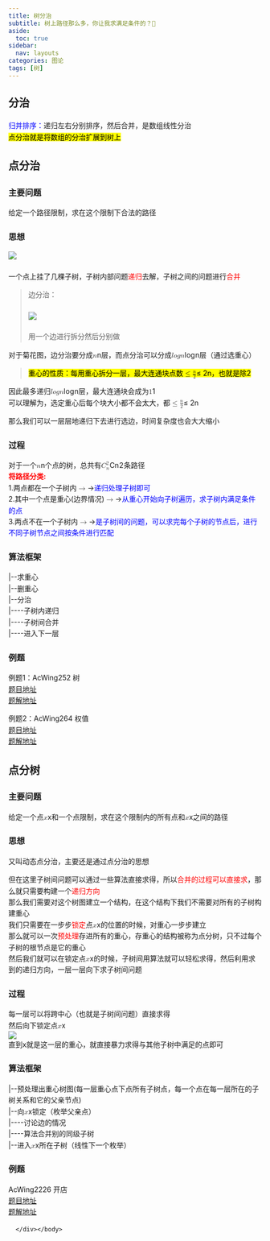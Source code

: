 ```yaml
---
title: 树分治
subtitle: 树上路径那么多，你让我求满足条件的？🤔
aside:
  toc: true
sidebar:
  nav: layouts
categories: 图论
tags: [树]
---
```


<head>
        <link rel="stylesheet" href="https://cdn.jsdelivr.net/npm/katex@0.10.2/dist/katex.min.css" integrity="sha384-yFRtMMDnQtDRO8rLpMIKrtPCD5jdktao2TV19YiZYWMDkUR5GQZR/NOVTdquEx1j" crossorigin="anonymous">
<link href="https://cdn.jsdelivr.net/npm/katex-copytex@latest/dist/katex-copytex.min.css" rel="stylesheet" type="text/css">
        <link rel="stylesheet" href="https://cdn.jsdelivr.net/gh/Microsoft/vscode/extensions/markdown-language-features/media/markdown.css">
<link rel="stylesheet" href="https://cdn.jsdelivr.net/gh/Microsoft/vscode/extensions/markdown-language-features/media/highlight.css">
	<style>
            body {
                font-family: -apple-system, BlinkMacSystemFont, 'Segoe WPC', 'Segoe UI', system-ui, 'Ubuntu', 'Droid Sans', sans-serif;
                font-size: 14px;
                line-height: 1.6;
            }
	</style>
        <style>
		.task-list-item { list-style-type: none; } .task-list-item-checkbox { margin-left: -20px; vertical-align: middle; }
	</style>
</head>
<body for="html-export">
      <div class="mume markdown-preview  ">
      <h2 class="mume-header" id="%E5%88%86%E6%B2%BB">&#x5206;&#x6CBB;</h2>

<p><span style="color: blue;">&#x5F52;&#x5E76;&#x6392;&#x5E8F;&#xFF1A;</span>&#x9012;&#x5F52;&#x5DE6;&#x53F3;&#x5206;&#x522B;&#x6392;&#x5E8F;&#xFF0C;&#x7136;&#x540E;&#x5408;&#x5E76;&#xFF0C;&#x662F;&#x6570;&#x7EC4;&#x7EBF;&#x6027;&#x5206;&#x6CBB;<br>
<mark>&#x70B9;&#x5206;&#x6CBB;&#x5C31;&#x662F;&#x5C06;&#x6570;&#x7EC4;&#x7684;&#x5206;&#x6CBB;&#x6269;&#x5C55;&#x5230;&#x6811;&#x4E0A;</mark></p>
<h2 class="mume-header" id="%E7%82%B9%E5%88%86%E6%B2%BB">&#x70B9;&#x5206;&#x6CBB;</h2>

<h3 class="mume-header" id="%E4%B8%BB%E8%A6%81%E9%97%AE%E9%A2%98">&#x4E3B;&#x8981;&#x95EE;&#x9898;</h3>

<p>&#x7ED9;&#x5B9A;&#x4E00;&#x4E2A;&#x8DEF;&#x5F84;&#x9650;&#x5236;&#xFF0C;&#x6C42;&#x5728;&#x8FD9;&#x4E2A;&#x9650;&#x5236;&#x4E0B;&#x5408;&#x6CD5;&#x7684;&#x8DEF;&#x5F84;</p>
<h3 class="mume-header" id="%E6%80%9D%E6%83%B3">&#x601D;&#x60F3;</h3>

<p><img src="https://i.loli.net/2021/09/28/6PbvQBg3aLcYUiT.png"><br><br>
&#x4E00;&#x4E2A;&#x70B9;&#x4E0A;&#x6302;&#x4E86;&#x51E0;&#x68F5;&#x5B50;&#x6811;&#xFF0C;&#x5B50;&#x6811;&#x5185;&#x90E8;&#x95EE;&#x9898;<span style="color: red;">&#x9012;&#x5F52;</span>&#x53BB;&#x89E3;&#xFF0C;&#x5B50;&#x6811;&#x4E4B;&#x95F4;&#x7684;&#x95EE;&#x9898;&#x8FDB;&#x884C;<span style="color: red;">&#x5408;&#x5E76;</span><br></p>
<blockquote>
<p>&#x8FB9;&#x5206;&#x6CBB;&#xFF1A;<br><br>
<img src="https://i.loli.net/2021/09/28/xVv6WJTrBR5fFlH.png"><br><br>
&#x7528;&#x4E00;&#x4E2A;&#x8FB9;&#x8FDB;&#x884C;&#x62C6;&#x5206;&#x7136;&#x540E;&#x5206;&#x522B;&#x505A;<br></p>
</blockquote>
<p>&#x5BF9;&#x4E8E;&#x83CA;&#x82B1;&#x56FE;&#xFF0C;&#x8FB9;&#x5206;&#x6CBB;&#x8981;&#x5206;&#x6210;<span class="katex"><span class="katex-mathml"><math xmlns="http://www.w3.org/1998/Math/MathML"><semantics><mrow><mi>n</mi></mrow><annotation encoding="application/x-tex">n</annotation></semantics></math></span><span class="katex-html" aria-hidden="true"><span class="base"><span class="strut" style="height:0.43056em;vertical-align:0em;"></span><span class="mord mathnormal">n</span></span></span></span>&#x5C42;&#xFF0C;&#x800C;&#x70B9;&#x5206;&#x6CBB;&#x53EF;&#x4EE5;&#x5206;&#x6210;<span class="katex"><span class="katex-mathml"><math xmlns="http://www.w3.org/1998/Math/MathML"><semantics><mrow><mi>l</mi><mi>o</mi><mi>g</mi><mi>n</mi></mrow><annotation encoding="application/x-tex">logn</annotation></semantics></math></span><span class="katex-html" aria-hidden="true"><span class="base"><span class="strut" style="height:0.8888799999999999em;vertical-align:-0.19444em;"></span><span class="mord mathnormal" style="margin-right:0.01968em;">l</span><span class="mord mathnormal">o</span><span class="mord mathnormal" style="margin-right:0.03588em;">g</span><span class="mord mathnormal">n</span></span></span></span>&#x5C42;&#xFF08;&#x901A;&#x8FC7;&#x9009;&#x91CD;&#x5FC3;&#xFF09;</p>
<blockquote>
<p><mark>&#x91CD;&#x5FC3;&#x7684;&#x6027;&#x8D28;&#xFF1A;&#x6BCF;&#x7528;&#x91CD;&#x5FC3;&#x62C6;&#x5206;&#x4E00;&#x5C42;&#xFF0C;&#x6700;&#x5927;&#x8FDE;&#x901A;&#x5757;&#x70B9;&#x6570;<span class="katex"><span class="katex-mathml"><math xmlns="http://www.w3.org/1998/Math/MathML"><semantics><mrow><mo>&#x2264;</mo><mfrac><mi>n</mi><mn>2</mn></mfrac></mrow><annotation encoding="application/x-tex">\le \frac n2</annotation></semantics></math></span><span class="katex-html" aria-hidden="true"><span class="base"><span class="strut" style="height:0.7719400000000001em;vertical-align:-0.13597em;"></span><span class="mrel">&#x2264;</span><span class="mspace" style="margin-right:0.2777777777777778em;"></span></span><span class="base"><span class="strut" style="height:1.040392em;vertical-align:-0.345em;"></span><span class="mord"><span class="mopen nulldelimiter"></span><span class="mfrac"><span class="vlist-t vlist-t2"><span class="vlist-r"><span class="vlist" style="height:0.695392em;"><span style="top:-2.6550000000000002em;"><span class="pstrut" style="height:3em;"></span><span class="sizing reset-size6 size3 mtight"><span class="mord mtight"><span class="mord mtight">2</span></span></span></span><span style="top:-3.23em;"><span class="pstrut" style="height:3em;"></span><span class="frac-line" style="border-bottom-width:0.04em;"></span></span><span style="top:-3.394em;"><span class="pstrut" style="height:3em;"></span><span class="sizing reset-size6 size3 mtight"><span class="mord mtight"><span class="mord mathnormal mtight">n</span></span></span></span></span><span class="vlist-s">&#x200B;</span></span><span class="vlist-r"><span class="vlist" style="height:0.345em;"><span></span></span></span></span></span><span class="mclose nulldelimiter"></span></span></span></span></span>&#xFF0C;&#x4E5F;&#x5C31;&#x662F;&#x9664;2</mark></p>
</blockquote>
<p>&#x56E0;&#x6B64;&#x6700;&#x591A;&#x9012;&#x5F52;<span class="katex"><span class="katex-mathml"><math xmlns="http://www.w3.org/1998/Math/MathML"><semantics><mrow><mi>l</mi><mi>o</mi><mi>g</mi><mi>n</mi></mrow><annotation encoding="application/x-tex">logn</annotation></semantics></math></span><span class="katex-html" aria-hidden="true"><span class="base"><span class="strut" style="height:0.8888799999999999em;vertical-align:-0.19444em;"></span><span class="mord mathnormal" style="margin-right:0.01968em;">l</span><span class="mord mathnormal">o</span><span class="mord mathnormal" style="margin-right:0.03588em;">g</span><span class="mord mathnormal">n</span></span></span></span>&#x5C42;&#xFF0C;&#x6700;&#x5927;&#x8FDE;&#x901A;&#x5757;&#x4F1A;&#x6210;&#x4E3A;<span class="katex"><span class="katex-mathml"><math xmlns="http://www.w3.org/1998/Math/MathML"><semantics><mrow><mn>1</mn></mrow><annotation encoding="application/x-tex">1</annotation></semantics></math></span><span class="katex-html" aria-hidden="true"><span class="base"><span class="strut" style="height:0.64444em;vertical-align:0em;"></span><span class="mord">1</span></span></span></span><br>
&#x53EF;&#x4EE5;&#x7406;&#x89E3;&#x4E3A;&#xFF0C;&#x9009;&#x5B9A;&#x91CD;&#x5FC3;&#x540E;&#x6BCF;&#x4E2A;&#x5757;&#x5927;&#x5C0F;&#x90FD;&#x4E0D;&#x4F1A;&#x592A;&#x5927;&#xFF0C;&#x90FD;<span class="katex"><span class="katex-mathml"><math xmlns="http://www.w3.org/1998/Math/MathML"><semantics><mrow><mo>&#x2264;</mo><mfrac><mi>n</mi><mn>2</mn></mfrac></mrow><annotation encoding="application/x-tex">\le \frac n2</annotation></semantics></math></span><span class="katex-html" aria-hidden="true"><span class="base"><span class="strut" style="height:0.7719400000000001em;vertical-align:-0.13597em;"></span><span class="mrel">&#x2264;</span><span class="mspace" style="margin-right:0.2777777777777778em;"></span></span><span class="base"><span class="strut" style="height:1.040392em;vertical-align:-0.345em;"></span><span class="mord"><span class="mopen nulldelimiter"></span><span class="mfrac"><span class="vlist-t vlist-t2"><span class="vlist-r"><span class="vlist" style="height:0.695392em;"><span style="top:-2.6550000000000002em;"><span class="pstrut" style="height:3em;"></span><span class="sizing reset-size6 size3 mtight"><span class="mord mtight"><span class="mord mtight">2</span></span></span></span><span style="top:-3.23em;"><span class="pstrut" style="height:3em;"></span><span class="frac-line" style="border-bottom-width:0.04em;"></span></span><span style="top:-3.394em;"><span class="pstrut" style="height:3em;"></span><span class="sizing reset-size6 size3 mtight"><span class="mord mtight"><span class="mord mathnormal mtight">n</span></span></span></span></span><span class="vlist-s">&#x200B;</span></span><span class="vlist-r"><span class="vlist" style="height:0.345em;"><span></span></span></span></span></span><span class="mclose nulldelimiter"></span></span></span></span></span></p>
<p>&#x90A3;&#x4E48;&#x6211;&#x4EEC;&#x53EF;&#x4EE5;&#x4E00;&#x5C42;&#x5C42;&#x5730;&#x9012;&#x5F52;&#x4E0B;&#x53BB;&#x8FDB;&#x884C;&#x9009;&#x8FB9;&#xFF0C;&#x65F6;&#x95F4;&#x590D;&#x6742;&#x5EA6;&#x4E5F;&#x4F1A;&#x5927;&#x5927;&#x7F29;&#x5C0F;</p>
<h3 class="mume-header" id="%E8%BF%87%E7%A8%8B">&#x8FC7;&#x7A0B;</h3>

<p>&#x5BF9;&#x4E8E;&#x4E00;&#x4E2A;<span class="katex"><span class="katex-mathml"><math xmlns="http://www.w3.org/1998/Math/MathML"><semantics><mrow><mi>n</mi></mrow><annotation encoding="application/x-tex">n</annotation></semantics></math></span><span class="katex-html" aria-hidden="true"><span class="base"><span class="strut" style="height:0.43056em;vertical-align:0em;"></span><span class="mord mathnormal">n</span></span></span></span>&#x4E2A;&#x70B9;&#x7684;&#x6811;&#xFF0C;&#x603B;&#x5171;&#x6709;<span class="katex"><span class="katex-mathml"><math xmlns="http://www.w3.org/1998/Math/MathML"><semantics><mrow><msubsup><mi>C</mi><mi>n</mi><mn>2</mn></msubsup></mrow><annotation encoding="application/x-tex">C_n^2</annotation></semantics></math></span><span class="katex-html" aria-hidden="true"><span class="base"><span class="strut" style="height:1.061108em;vertical-align:-0.247em;"></span><span class="mord"><span class="mord mathnormal" style="margin-right:0.07153em;">C</span><span class="msupsub"><span class="vlist-t vlist-t2"><span class="vlist-r"><span class="vlist" style="height:0.8141079999999999em;"><span style="top:-2.4530000000000003em;margin-left:-0.07153em;margin-right:0.05em;"><span class="pstrut" style="height:2.7em;"></span><span class="sizing reset-size6 size3 mtight"><span class="mord mathnormal mtight">n</span></span></span><span style="top:-3.063em;margin-right:0.05em;"><span class="pstrut" style="height:2.7em;"></span><span class="sizing reset-size6 size3 mtight"><span class="mord mtight">2</span></span></span></span><span class="vlist-s">&#x200B;</span></span><span class="vlist-r"><span class="vlist" style="height:0.247em;"><span></span></span></span></span></span></span></span></span></span>&#x6761;&#x8DEF;&#x5F84;<br>
<b><span style="color: red;">&#x5C06;&#x8DEF;&#x5F84;&#x5206;&#x7C7B;:</span></b><br>
1.&#x4E24;&#x70B9;&#x90FD;&#x5728;&#x4E00;&#x4E2A;&#x5B50;&#x6811;&#x5185;<span class="katex"><span class="katex-mathml"><math xmlns="http://www.w3.org/1998/Math/MathML"><semantics><mrow><mo>&#x2192;</mo></mrow><annotation encoding="application/x-tex">\rightarrow</annotation></semantics></math></span><span class="katex-html" aria-hidden="true"><span class="base"><span class="strut" style="height:0.36687em;vertical-align:0em;"></span><span class="mrel">&#x2192;</span></span></span></span><span style="color: blue;">&#x9012;&#x5F52;&#x5904;&#x7406;&#x5B50;&#x6811;&#x5373;&#x53EF;</span><br>
2.&#x5176;&#x4E2D;&#x4E00;&#x4E2A;&#x70B9;&#x662F;&#x91CD;&#x5FC3;(&#x8FB9;&#x754C;&#x60C5;&#x51B5;)<span class="katex"><span class="katex-mathml"><math xmlns="http://www.w3.org/1998/Math/MathML"><semantics><mrow><mo>&#x2192;</mo></mrow><annotation encoding="application/x-tex">\rightarrow</annotation></semantics></math></span><span class="katex-html" aria-hidden="true"><span class="base"><span class="strut" style="height:0.36687em;vertical-align:0em;"></span><span class="mrel">&#x2192;</span></span></span></span><span style="color: blue;">&#x4ECE;&#x91CD;&#x5FC3;&#x5F00;&#x59CB;&#x5411;&#x5B50;&#x6811;&#x904D;&#x5386;&#xFF0C;&#x6C42;&#x5B50;&#x6811;&#x5185;&#x6EE1;&#x8DB3;&#x6761;&#x4EF6;&#x7684;&#x70B9;</span><br>
3.&#x4E24;&#x70B9;&#x4E0D;&#x5728;&#x4E00;&#x4E2A;&#x5B50;&#x6811;&#x5185;<span class="katex"><span class="katex-mathml"><math xmlns="http://www.w3.org/1998/Math/MathML"><semantics><mrow><mo>&#x2192;</mo></mrow><annotation encoding="application/x-tex">\rightarrow</annotation></semantics></math></span><span class="katex-html" aria-hidden="true"><span class="base"><span class="strut" style="height:0.36687em;vertical-align:0em;"></span><span class="mrel">&#x2192;</span></span></span></span><span style="color:blue;">&#x662F;&#x5B50;&#x6811;&#x95F4;&#x7684;&#x95EE;&#x9898;&#xFF0C;&#x53EF;&#x4EE5;&#x6C42;&#x5B8C;&#x6BCF;&#x4E2A;&#x5B50;&#x6811;&#x7684;&#x8282;&#x70B9;&#x540E;&#xFF0C;&#x8FDB;&#x884C;&#x4E0D;&#x540C;&#x5B50;&#x6811;&#x8282;&#x70B9;&#x4E4B;&#x95F4;&#x6309;&#x6761;&#x4EF6;&#x8FDB;&#x884C;&#x5339;&#x914D;</span></p>
<h3 class="mume-header" id="%E7%AE%97%E6%B3%95%E6%A1%86%E6%9E%B6">&#x7B97;&#x6CD5;&#x6846;&#x67B6;</h3>

<p>|--&#x6C42;&#x91CD;&#x5FC3;<br>
|--&#x5220;&#x91CD;&#x5FC3;<br>
|--&#x5206;&#x6CBB;<br>
|----&#x5B50;&#x6811;&#x5185;&#x9012;&#x5F52;<br>
|----&#x5B50;&#x6811;&#x95F4;&#x5408;&#x5E76;<br>
|----&#x8FDB;&#x5165;&#x4E0B;&#x4E00;&#x5C42;</p>
<h3 class="mume-header" id="%E4%BE%8B%E9%A2%98">&#x4F8B;&#x9898;</h3>

<p>&#x4F8B;&#x9898;1&#xFF1A;AcWing252 &#x6811;<br>
<a href="https://www.acwing.com/problem/content/description/254/">&#x9898;&#x76EE;&#x5730;&#x5740;</a><br>
<a href="https://github.com/Chivas-Regal/ACM/blob/main/Code/%E5%9B%BE%E8%AE%BA/%E6%A0%91%E5%88%86%E6%B2%BB/%E7%82%B9%E5%88%86%E6%B2%BB/%E6%A0%91.md">&#x9898;&#x89E3;&#x5730;&#x5740;</a></p>
<p>&#x4F8B;&#x9898;2&#xFF1A;AcWing264 &#x6743;&#x503C;<br>
<a href="https://www.acwing.com/problem/content/266/">&#x9898;&#x76EE;&#x5730;&#x5740;</a><br>
<a href="https://github.com/Chivas-Regal/ACM/blob/main/Code/%E5%9B%BE%E8%AE%BA/%E6%A0%91%E5%88%86%E6%B2%BB/%E7%82%B9%E5%88%86%E6%B2%BB/%E6%9D%83%E5%80%BC.md">&#x9898;&#x89E3;&#x5730;&#x5740;</a></p>
<h2 class="mume-header" id="%E7%82%B9%E5%88%86%E6%A0%91">&#x70B9;&#x5206;&#x6811;</h2>

<h3 class="mume-header" id="%E4%B8%BB%E8%A6%81%E9%97%AE%E9%A2%98-1">&#x4E3B;&#x8981;&#x95EE;&#x9898;</h3>

<p>&#x7ED9;&#x5B9A;&#x4E00;&#x4E2A;&#x70B9;<span class="katex"><span class="katex-mathml"><math xmlns="http://www.w3.org/1998/Math/MathML"><semantics><mrow><mi>x</mi></mrow><annotation encoding="application/x-tex">x</annotation></semantics></math></span><span class="katex-html" aria-hidden="true"><span class="base"><span class="strut" style="height:0.43056em;vertical-align:0em;"></span><span class="mord mathnormal">x</span></span></span></span>&#x548C;&#x4E00;&#x4E2A;&#x70B9;&#x9650;&#x5236;&#xFF0C;&#x6C42;&#x5728;&#x8FD9;&#x4E2A;&#x9650;&#x5236;&#x5185;&#x7684;&#x6240;&#x6709;&#x70B9;&#x548C;<span class="katex"><span class="katex-mathml"><math xmlns="http://www.w3.org/1998/Math/MathML"><semantics><mrow><mi>x</mi></mrow><annotation encoding="application/x-tex">x</annotation></semantics></math></span><span class="katex-html" aria-hidden="true"><span class="base"><span class="strut" style="height:0.43056em;vertical-align:0em;"></span><span class="mord mathnormal">x</span></span></span></span>&#x4E4B;&#x95F4;&#x7684;&#x8DEF;&#x5F84;</p>
<h3 class="mume-header" id="%E6%80%9D%E6%83%B3-1">&#x601D;&#x60F3;</h3>

<p>&#x53C8;&#x53EB;&#x52A8;&#x6001;&#x70B9;&#x5206;&#x6CBB;&#xFF0C;&#x4E3B;&#x8981;&#x8FD8;&#x662F;&#x901A;&#x8FC7;&#x70B9;&#x5206;&#x6CBB;&#x7684;&#x601D;&#x60F3;</p>
<p>&#x4F46;&#x5728;&#x8FD9;&#x91CC;&#x5B50;&#x6811;&#x95F4;&#x95EE;&#x9898;&#x53EF;&#x4EE5;&#x901A;&#x8FC7;&#x4E00;&#x4E9B;&#x7B97;&#x6CD5;&#x76F4;&#x63A5;&#x6C42;&#x5F97;&#xFF0C;&#x6240;&#x4EE5;<span style="color: red;">&#x5408;&#x5E76;&#x7684;&#x8FC7;&#x7A0B;&#x53EF;&#x4EE5;&#x76F4;&#x63A5;&#x6C42;</span>&#xFF0C;&#x90A3;&#x4E48;&#x5C31;&#x53EA;&#x9700;&#x8981;&#x6784;&#x5EFA;&#x4E00;&#x4E2A;<span style="color: red;">&#x9012;&#x5F52;&#x65B9;&#x5411;</span><br>
&#x90A3;&#x4E48;&#x6211;&#x4EEC;&#x9700;&#x8981;&#x5BF9;&#x8FD9;&#x4E2A;&#x6811;&#x56FE;&#x5EFA;&#x7ACB;&#x4E00;&#x4E2A;&#x7ED3;&#x6784;&#xFF0C;&#x5728;&#x8FD9;&#x4E2A;&#x7ED3;&#x6784;&#x4E0B;&#x6211;&#x4EEC;&#x4E0D;&#x9700;&#x8981;&#x5BF9;&#x6240;&#x6709;&#x7684;&#x5B50;&#x6811;&#x6784;&#x5EFA;&#x91CD;&#x5FC3;<br>
&#x6211;&#x4EEC;&#x53EA;&#x9700;&#x8981;&#x5728;&#x4E00;&#x6B65;&#x6B65;<span style="color: red;">&#x9501;&#x5B9A;</span>&#x70B9;<span class="katex"><span class="katex-mathml"><math xmlns="http://www.w3.org/1998/Math/MathML"><semantics><mrow><mi>x</mi></mrow><annotation encoding="application/x-tex">x</annotation></semantics></math></span><span class="katex-html" aria-hidden="true"><span class="base"><span class="strut" style="height:0.43056em;vertical-align:0em;"></span><span class="mord mathnormal">x</span></span></span></span>&#x7684;&#x4F4D;&#x7F6E;&#x7684;&#x65F6;&#x5019;&#xFF0C;&#x5BF9;&#x91CD;&#x5FC3;&#x4E00;&#x6B65;&#x6B65;&#x5EFA;&#x7ACB;<br>
&#x90A3;&#x4E48;&#x5C31;&#x53EF;&#x4EE5;&#x4E00;&#x6B21;<span style="color: red;">&#x9884;&#x5904;&#x7406;</span>&#x5B58;&#x8FDB;&#x6240;&#x6709;&#x7684;&#x91CD;&#x5FC3;&#xFF0C;&#x5B58;&#x91CD;&#x5FC3;&#x7684;&#x7ED3;&#x6784;&#x88AB;&#x79F0;&#x4E3A;&#x70B9;&#x5206;&#x6811;&#xFF0C;&#x53EA;&#x4E0D;&#x8FC7;&#x6BCF;&#x4E2A;&#x5B50;&#x6811;&#x7684;&#x6839;&#x8282;&#x70B9;&#x662F;&#x5B83;&#x7684;&#x91CD;&#x5FC3;<br>
&#x7136;&#x540E;&#x6211;&#x4EEC;&#x5C31;&#x53EF;&#x4EE5;&#x5728;&#x9501;&#x5B9A;&#x70B9;<span class="katex"><span class="katex-mathml"><math xmlns="http://www.w3.org/1998/Math/MathML"><semantics><mrow><mi>x</mi></mrow><annotation encoding="application/x-tex">x</annotation></semantics></math></span><span class="katex-html" aria-hidden="true"><span class="base"><span class="strut" style="height:0.43056em;vertical-align:0em;"></span><span class="mord mathnormal">x</span></span></span></span>&#x7684;&#x65F6;&#x5019;&#xFF0C;&#x5B50;&#x6811;&#x95F4;&#x7528;&#x7B97;&#x6CD5;&#x5C31;&#x53EF;&#x4EE5;&#x8F7B;&#x677E;&#x6C42;&#x5F97;&#xFF0C;&#x7136;&#x540E;&#x5229;&#x7528;&#x6C42;&#x5230;&#x7684;&#x9012;&#x5F52;&#x65B9;&#x5411;&#xFF0C;&#x4E00;&#x5C42;&#x4E00;&#x5C42;&#x5411;&#x4E0B;&#x6C42;&#x5B50;&#x6811;&#x95F4;&#x95EE;&#x9898;</p>
<h3 class="mume-header" id="%E8%BF%87%E7%A8%8B-1">&#x8FC7;&#x7A0B;</h3>

<p>&#x6BCF;&#x4E00;&#x5C42;&#x53EF;&#x4EE5;&#x5C06;&#x8DE8;&#x4E2D;&#x5FC3;&#xFF08;&#x4E5F;&#x5C31;&#x662F;&#x5B50;&#x6811;&#x95F4;&#x95EE;&#x9898;&#xFF09;&#x76F4;&#x63A5;&#x6C42;&#x5F97;<br>
&#x7136;&#x540E;&#x5411;&#x4E0B;&#x9501;&#x5B9A;&#x70B9;<span class="katex"><span class="katex-mathml"><math xmlns="http://www.w3.org/1998/Math/MathML"><semantics><mrow><mi>x</mi></mrow><annotation encoding="application/x-tex">x</annotation></semantics></math></span><span class="katex-html" aria-hidden="true"><span class="base"><span class="strut" style="height:0.43056em;vertical-align:0em;"></span><span class="mord mathnormal">x</span></span></span></span><br>
<img src="https://i.loli.net/2021/09/28/GZ1rnP83hTMkIbs.png"><br>
&#x76F4;&#x5230;x&#x5C31;&#x662F;&#x8FD9;&#x4E00;&#x5C42;&#x7684;&#x91CD;&#x5FC3;&#xFF0C;&#x5C31;&#x76F4;&#x63A5;&#x66B4;&#x529B;&#x6C42;&#x5F97;&#x4E0E;&#x5176;&#x4ED6;&#x5B50;&#x6811;&#x4E2D;&#x6EE1;&#x8DB3;&#x7684;&#x70B9;&#x5373;&#x53EF;</p>
<h3 class="mume-header" id="%E7%AE%97%E6%B3%95%E6%A1%86%E6%9E%B6-1">&#x7B97;&#x6CD5;&#x6846;&#x67B6;</h3>

<p>|--&#x9884;&#x5904;&#x7406;&#x51FA;&#x91CD;&#x5FC3;&#x6811;&#x56FE;(&#x6BCF;&#x4E00;&#x5C42;&#x91CD;&#x5FC3;&#x70B9;&#x4E0B;&#x70B9;&#x6240;&#x6709;&#x5B50;&#x6811;&#x70B9;&#xFF0C;&#x6BCF;&#x4E00;&#x4E2A;&#x70B9;&#x5728;&#x6BCF;&#x4E00;&#x5C42;&#x6240;&#x5728;&#x7684;&#x5B50;&#x6811;&#x5173;&#x7CFB;&#x548C;&#x5B83;&#x7684;&#x7236;&#x4EB2;&#x8282;&#x70B9;)<br>
|--&#x5411;<span class="katex"><span class="katex-mathml"><math xmlns="http://www.w3.org/1998/Math/MathML"><semantics><mrow><mi>x</mi></mrow><annotation encoding="application/x-tex">x</annotation></semantics></math></span><span class="katex-html" aria-hidden="true"><span class="base"><span class="strut" style="height:0.43056em;vertical-align:0em;"></span><span class="mord mathnormal">x</span></span></span></span>&#x9501;&#x5B9A;&#xFF08;&#x679A;&#x4E3E;&#x7236;&#x4EB2;&#x70B9;&#xFF09;<br>
|----&#x8BA8;&#x8BBA;&#x8FB9;&#x7684;&#x60C5;&#x51B5;<br>
|----&#x7B97;&#x6CD5;&#x5408;&#x5E76;&#x522B;&#x7684;&#x540C;&#x7EA7;&#x5B50;&#x6811;<br>
|--&#x8FDB;&#x5165;<span class="katex"><span class="katex-mathml"><math xmlns="http://www.w3.org/1998/Math/MathML"><semantics><mrow><mi>x</mi></mrow><annotation encoding="application/x-tex">x</annotation></semantics></math></span><span class="katex-html" aria-hidden="true"><span class="base"><span class="strut" style="height:0.43056em;vertical-align:0em;"></span><span class="mord mathnormal">x</span></span></span></span>&#x6240;&#x5728;&#x5B50;&#x6811;&#xFF08;&#x7EBF;&#x6027;&#x4E0B;&#x4E00;&#x4E2A;&#x679A;&#x4E3E;&#xFF09;</p>
<h3 class="mume-header" id="%E4%BE%8B%E9%A2%98-1">&#x4F8B;&#x9898;</h3>

<p>AcWing2226 &#x5F00;&#x5E97;<br>
<a href="https://www.acwing.com/problem/content/description/2228/">&#x9898;&#x76EE;&#x5730;&#x5740;</a><br>
<a href="https://github.com/Chivas-Regal/ACM/blob/main/Code/%E5%9B%BE%E8%AE%BA/%E6%A0%91%E5%88%86%E6%B2%BB/%E7%82%B9%E5%88%86%E6%A0%91/%E5%BC%80%E5%BA%97.md">&#x9898;&#x89E3;&#x5730;&#x5740;</a></p>

      </div></body>
